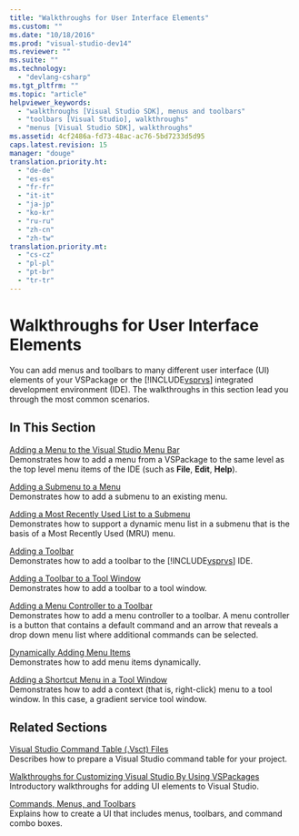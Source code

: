 ```yaml
---
title: "Walkthroughs for User Interface Elements"
ms.custom: ""
ms.date: "10/18/2016"
ms.prod: "visual-studio-dev14"
ms.reviewer: ""
ms.suite: ""
ms.technology: 
  - "devlang-csharp"
ms.tgt_pltfrm: ""
ms.topic: "article"
helpviewer_keywords: 
  - "walkthroughs [Visual Studio SDK], menus and toolbars"
  - "toolbars [Visual Studio], walkthroughs"
  - "menus [Visual Studio SDK], walkthroughs"
ms.assetid: 4cf2486a-fd73-48ac-ac76-5bd7233d5d95
caps.latest.revision: 15
manager: "douge"
translation.priority.ht: 
  - "de-de"
  - "es-es"
  - "fr-fr"
  - "it-it"
  - "ja-jp"
  - "ko-kr"
  - "ru-ru"
  - "zh-cn"
  - "zh-tw"
translation.priority.mt: 
  - "cs-cz"
  - "pl-pl"
  - "pt-br"
  - "tr-tr"
---
```

# Walkthroughs for User Interface Elements
You can add menus and toolbars to many different user interface (UI) elements of your VSPackage or the [!INCLUDE[vsprvs](../codequality/includes/vsprvs_md.md)] integrated development environment (IDE). The walkthroughs in this section lead you through the most common scenarios.  
  
## In This Section  
 [Adding a Menu to the Visual Studio Menu Bar](../extensibility/adding-a-menu-to-the-visual-studio-menu-bar.md)  
 Demonstrates how to add a menu from a VSPackage to the same level as the top level menu items of the IDE (such as **File**, **Edit**, **Help**).  
  
 [Adding a Submenu to a Menu](../extensibility/adding-a-submenu-to-a-menu.md)  
 Demonstrates how to add a submenu to an existing menu.  
  
 [Adding a Most Recently Used List to a Submenu](../extensibility/adding-a-most-recently-used-list-to-a-submenu.md)  
 Demonstrates how to support a dynamic menu list in a submenu that is the basis of a Most Recently Used (MRU) menu.  
  
 [Adding a Toolbar](../extensibility/adding-a-toolbar.md)  
 Demonstrates how to add a toolbar to the [!INCLUDE[vsprvs](../codequality/includes/vsprvs_md.md)] IDE.  
  
 [Adding a Toolbar to a Tool Window](../extensibility/adding-a-toolbar-to-a-tool-window.md)  
 Demonstrates how to add a toolbar to a tool window.  
  
 [Adding a Menu Controller to a Toolbar](../extensibility/adding-a-menu-controller-to-a-toolbar.md)  
 Demonstrates how to add a menu controller to a toolbar. A menu controller is a button that contains a default command and an arrow that reveals a drop down menu list where additional commands can be selected.  
  
 [Dynamically Adding Menu Items](../extensibility/dynamically-adding-menu-items.md)  
 Demonstrates how to add menu items dynamically.  
  
 [Adding a Shortcut Menu in a Tool Window](../extensibility/adding-a-shortcut-menu-in-a-tool-window.md)  
 Demonstrates how to add a context (that is, right-click) menu to a tool window. In this case, a gradient service tool window.  
  
## Related Sections  
 [Visual Studio Command Table (.Vsct) Files](../extensibility/visual-studio-command-table--.vsct--files.md)  
 Describes how to prepare a Visual Studio command table for your project.  
  
 [Walkthroughs for Customizing Visual Studio By Using VSPackages](../misc/walkthroughs-for-customizing-visual-studio-by-using-vspackages.md)  
 Introductory walkthroughs for adding UI elements to Visual Studio.  
  
 [Commands, Menus, and Toolbars](../extensibility/commands--menus--and-toolbars.md)  
 Explains how to create a UI that includes menus, toolbars, and command combo boxes.